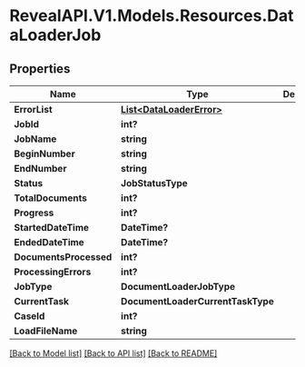 # RevealAPI.V1.Models.Resources.DataLoaderJob
## Properties

Name | Type | Description | Notes
------------ | ------------- | ------------- | -------------
**ErrorList** | [**List&lt;DataLoaderError&gt;**](DataLoaderError.md) |  | [optional] 
**JobId** | **int?** |  | [optional] 
**JobName** | **string** |  | [optional] 
**BeginNumber** | **string** |  | [optional] 
**EndNumber** | **string** |  | [optional] 
**Status** | **JobStatusType** |  | [optional] 
**TotalDocuments** | **int?** |  | [optional] 
**Progress** | **int?** |  | [optional] 
**StartedDateTime** | **DateTime?** |  | [optional] 
**EndedDateTime** | **DateTime?** |  | [optional] 
**DocumentsProcessed** | **int?** |  | [optional] 
**ProcessingErrors** | **int?** |  | [optional] 
**JobType** | **DocumentLoaderJobType** |  | [optional] 
**CurrentTask** | **DocumentLoaderCurrentTaskType** |  | [optional] 
**CaseId** | **int?** |  | [optional] 
**LoadFileName** | **string** |  | [optional] 

[[Back to Model list]](../README.md#documentation-for-models) [[Back to API list]](../README.md#documentation-for-api-endpoints) [[Back to README]](../README.md)

